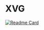 # XVG

[![Readme Card](https://github-readme-stats.vercel.app/api/pin/?username=Xu-Vision-Group&repo=github-readme-stats)](https://github.com/Xu-Vision-Group/github-readme-stats)
